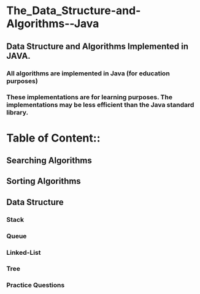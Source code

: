 # The_Data_Structure-and-Algorithms--Java
## Data Structure and  Algorithms Implemented in  JAVA.
### **All algorithms are implemented in Java (for education purposes)**
### **These implementations are for learning purposes. The implementations may be less efficient than the Java standard library.**
# Table of Content::
## Searching Algorithms
## Sorting Algorithms
## Data Structure 
### Stack
### Queue
### Linked-List
### Tree
### Practice Questions














